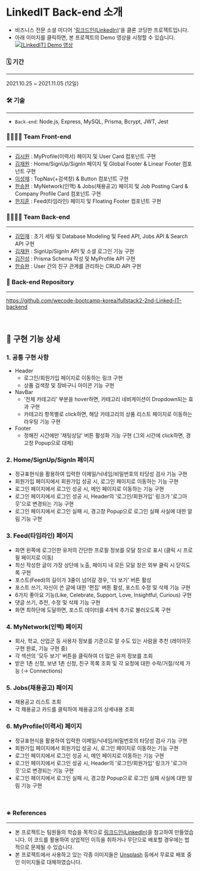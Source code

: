 # LinkedIT Back-end 소개

- 비즈니스 전문 소셜 미디어 '[링크드인(LinkedIn)](https://www.linkedin.com/)'을 클론 코딩한 프로젝트입니다.
- 아래 이미지를 클릭하면, 본 프로젝트의 Demo 영상을 시청할 수 있습니다.
  [![[LinkedIT] Demo 영상](./public/images/readme_thumbnail.png)](https://vimeo.com/634975398)

### 🗓 기간

---

2021.10.25 ~ 2021.11.05 (12일)

### 🛠 기술

---

- `Back-end`: Node.js, Express, MySQL, Prisma, Bcrypt, JWT, Jest

### 👨‍👩‍👧‍👦 Team Front-end

---

- [김시원](https://github.com/k-cool) : MyProfile(이력서) 페이지 및 User Card 컴포넌트 구현
- [김재원](https://github.com/jambottle) : Home/SignUp/SignIn 페이지 및 Global Footer & Linear Footer 컴포넌트 구현
- [이성재](https://github.com/hanslee1) : TopNav(+검색창) & Button 컴포넌트 구현
- [한승완](https://github.com/han0gu) : MyNetwork(인맥) & Jobs(채용공고) 페이지 및 Job Posting Card & Company Profile Card 컴포넌트 구현
- [한지훈](https://github.com/JivenHan) : Feed(타임라인) 페이지 및 Floating Footer 컴포넌트 구현

### 👨‍👩‍👧‍👦 Team Back-end

---

- [김민재](https://github.com/minjamie) : 초기 세팅 및 Database Modeling 및 Feed API, Jobs API & Search API 구현
- [김재원](https://github.com/jambottle) : SignUp/SignIn API 및 소셜 로그인 기능 구현
- [김진성](https://github.com/jsung1103) : Prisma Schema 작성 및 MyProfile API 구현
- [한승완](https://github.com/han0gu) : User 간의 친구 관계를 관리하는 CRUD API 구현

### 🤝 Back-end Repository

---

https://github.com/wecode-bootcamp-korea/fullstack2-2nd-Linked-IT-backend

<br/>

## 📑 구현 기능 상세

### 1. 공통 구현 사항

- Header
  - 로그인/회원가입 페이지로 이동하는 링크 구현
  - 상품 검색창 및 장바구니 아이콘 기능 구현
- NavBar
  - '전체 카테고리' 부분을 hover하면, 카테고리 네비게이션이 Dropdown되는 효과 구현
  - 카테고리 항목별로 click하면, 해당 카테고리의 상품 리스트 페이지로 이동하는 라우팅 기능 구현
- Footer
  - 정해진 시간에만 '채팅상담' 버튼 활성화 기능 구현 (그외 시간에 click하면, 경고창 Popup으로 대체)

### 2. Home/SignUp/SignIn 페이지

- 정규표현식을 활용하여 입력한 이메일/닉네임/비밀번호의 타당성 검사 기능 구현
- 회원가입 페이지에서 회원가입 성공 시, 로그인 페이지로 이동하는 기능 구현
- 로그인 페이지에서 로그인 성공 시, 메인 페이지로 이동하는 기능 구현
- 로그인 페이지에서 로그인 성공 시, Header의 '로그인/회원가입' 링크가 '로그아웃'으로 변경되는 기능 구현
- 로그인 페이지에서 로그인 실패 시, 경고창 Popup으로 로그인 실패 사실에 대한 알림 기능 구현

### 3. Feed(타임라인) 페이지

- 화면 왼쪽에 로그인한 유저의 간단한 프로필 정보를 모달 창으로 표시 (클릭 시 프로필 페이지로 이동)
- 최신 작성한 글이 가장 상단에 노출, 페이지 내 모든 모달 창은 외부 클릭 시 닫히도록 구현
- 포스트(Feed)의 길이가 3줄이 넘어갈 경우, '더 보기' 버튼 활성
- 포스트 쓰기, 자신이 쓴 글에 대한 '편집' 버튼 활성, 포스트 수정 및 삭제 기능 구현
- 6가지 좋아요 기능(Like, Celebrate, Support, Love, Insightful, Curious) 구현
- 댓글 쓰기, 추천, 수정 및 삭제 기능 구현
- 화면 최하단에 도달하면, 포스트 데이터를 4개씩 추가로 불러오도록 구현

### 4. MyNetwork(인맥) 페이지

- 회사, 학교, 산업군 등 사용자 정보를 기준으로 알 수도 있는 사람을 추천 (레이아웃 구현 완료, 기능 구현 중)
- 각 섹션의 '모두 보기' 버튼을 클릭하여 더 많은 유저 정보를 조회
- 받은 1촌 신청, 보낸 1촌 신청, 친구 목록 조회 및 각 요청에 대한 수락/거절/삭제 가능 (→ Connections)

### 5. Jobs(채용공고) 페이지

- 채용공고 리스트 조회
- 각 채용공고 카드를 클릭하여 채용공고의 상세내용 조회

### 6. MyProfile(이력서) 페이지

- 정규표현식을 활용하여 입력한 이메일/닉네임/비밀번호의 타당성 검사 기능 구현
- 회원가입 페이지에서 회원가입 성공 시, 로그인 페이지로 이동하는 기능 구현
- 로그인 페이지에서 로그인 성공 시, 메인 페이지로 이동하는 기능 구현
- 로그인 페이지에서 로그인 성공 시, Header의 '로그인/회원가입' 링크가 '로그아웃'으로 변경되는 기능 구현
- 로그인 페이지에서 로그인 실패 시, 경고창 Popup으로 로그인 실패 사실에 대한 알림 기능 구현

<br/>

### ※ References

---

- 본 프로젝트는 팀원들의 학습을 목적으로 [링크드인(LinkedIn)](https://www.linkedin.com/)을 참고하여 만들었습니다. 이 코드를 활용하여 상업적인 이득을 취하거나 무단으로 배포할 경우에는 법적으로 문제될 수 있습니다.
- 본 프로젝트에서 사용하고 있는 각종 이미지들은 [Unsplash](https://unsplash.com/) 등에서 무료로 배포 중인 이미지들로 대체하였습니다.
